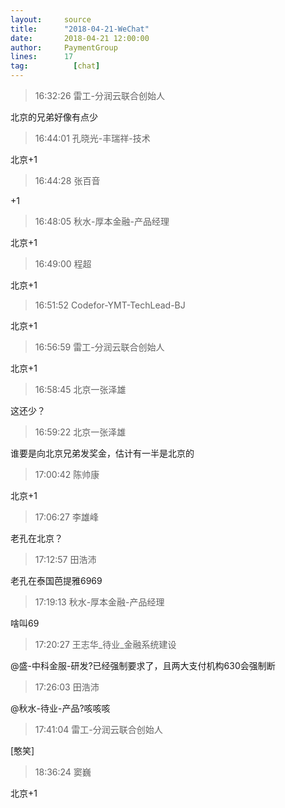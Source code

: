```yaml
---
layout:     source 
title:      "2018-04-21-WeChat"
date:       2018-04-21 12:00:00
author:     PaymentGroup
lines:      17 
tag:		  [chat]
---
```

> 16:32:26  雷工-分润云联合创始人  
   
北京的兄弟好像有点少  
   
> 16:44:01  孔晓光-丰瑞祥-技术  
   
北京+1  
   
> 16:44:28  张百音  
   
+1  
   
> 16:48:05  秋水-厚本金融-产品经理  
   
北京+1  
   
> 16:49:00  程超  
   
北京+1  
   
> 16:51:52  Codefor-YMT-TechLead-BJ  
   
北京+1  
   
> 16:56:59  雷工-分润云联合创始人  
   
北京+1  
   
> 16:58:45  北京一张泽雄  
   
这还少？  
   
> 16:59:22  北京一张泽雄  
   
谁要是向北京兄弟发奖金，估计有一半是北京的  
   
> 17:00:42  陈帅康  
   
北京+1  
   
> 17:06:27  李雄峰  
   
老孔在北京？  
   
> 17:12:57  田浩沛  
   
老孔在泰国芭提雅6969  
   
> 17:19:13  秋水-厚本金融-产品经理  
   
啥叫69  
   
> 17:20:27  王志华_待业_金融系统建设  
   
@盛-中科金服-研发?已经强制要求了，且两大支付机构630会强制断  
   
> 17:26:03  田浩沛  
   
@秋水-待业-产品?咳咳咳  
   
> 17:41:04  雷工-分润云联合创始人  
   
[憨笑]  
   
> 18:36:24  窦巍  
   
北京+1  
   
